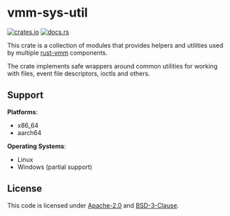 # vmm-sys-util

[![crates.io](https://img.shields.io/crates/v/vmm-sys-util)](https://crates.io/crates/vmm-sys-util)
[![docs.rs](https://img.shields.io/docsrs/vmm-sys-util)](https://docs.rs/vmm-sys-util/)

This crate is a collection of modules that provides helpers and utilities
used by multiple [rust-vmm](https://github.com/rust-vmm/community) components.

The crate implements safe wrappers around common utilities for working
with files, event file descriptors, ioctls and others.

## Support

**Platforms**:
- x86_64
- aarch64

**Operating Systems**:
- Linux
- Windows (partial support)

## License

This code is licensed under [Apache-2.0](LICENSE-APACHE) and
[BSD-3-Clause](LICENSE-BSD-3-Clause).
